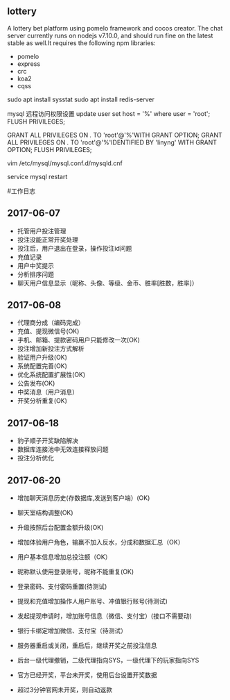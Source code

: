 ## lottery
A lottery bet platform using pomelo framework and cocos creator.
The chat server currently runs on nodejs v7.10.0, and should run fine on the latest stable as well.It requires the following npm libraries:
- pomelo
- express
- crc
- koa2
- cqss
    
sudo apt install sysstat
sudo apt install redis-server

mysql 远程访问权限设置
update user set host = '%' where user = 'root';
FLUSH PRIVILEGES;

GRANT ALL PRIVILEGES ON *.* TO 'root'@'%'WITH GRANT OPTION;
GRANT ALL PRIVILEGES ON *.* TO 'root'@'%'IDENTIFIED BY 'linyng' WITH GRANT OPTION;
FLUSH PRIVILEGES;

vim /etc/mysql/mysql.conf.d/mysqld.cnf

service mysql restart

#工作日志

## 2017-06-07
* 托管用户投注管理
* 投注没能正常开奖处理
* 投注后，用户退出在登录，操作投注id问题
* 充值记录
* 用户中奖提示
* 分析排序问题
* 聊天用户信息显示（昵称、头像、等级、金币、胜率[胜数，胜率]）

## 2017-06-08
* 代理商分成（编码完成）
* 充值、提现微信号(OK)
* 手机、邮箱、提款密码用户只能修改一次(OK)
* 投注增加新投注方式解析
* 验证用户升级(OK)
* 系统配置完善(OK)
* 优化系统配置扩展性(OK)
* 公告发布(OK)
* 中奖消息（用户消息）
* 开奖分析重复(OK)

## 2017-06-18
* 豹子顺子开奖缺陷解决
* 数据库连接池中无效连接释放问题
* 投注分析优化

## 2017-06-20
* 增加聊天消息历史(存数据库,发送到客户端）(OK)
* 聊天室结构调整(OK)
* 升级按照后台配置金额升级(OK)
* 增加体验用户角色，输赢不加入反水，分成和数据汇总（OK）
* 用户基本信息增加总投注额（OK）

* 昵称默认使用登录账号，昵称不能重复(OK)
* 登录密码、支付密码重置(待测试)
* 提现和充值增加操作人用户账号、冲值银行账号(待测试)
* 发起提现申请时，增加账号信息（微信、支付宝）(接口不需要动)
* 银行卡绑定增加微信、支付宝（待测试）

* 服务器重启或关闭，重启后，继续开奖之前投注信息

* 后台一级代理撤销，二级代理指向SYS，一级代理下的玩家指向SYS

* 官方已经开奖，平台未开奖，使用后台设置开奖数据

* 超过3分钟官网未开奖，则自动返款




